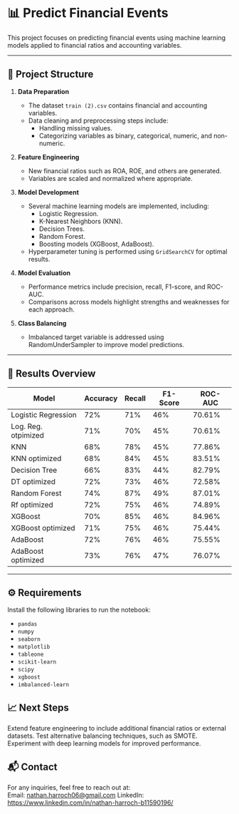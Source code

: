 # 📊 Predict Financial Events

This project focuses on predicting financial events using machine learning models applied to financial ratios and accounting variables.

---

## 📂 Project Structure  

1. **Data Preparation**  
   - The dataset `train (2).csv` contains financial and accounting variables.  
   - Data cleaning and preprocessing steps include:  
     - Handling missing values.  
     - Categorizing variables as binary, categorical, numeric, and non-numeric.  

2. **Feature Engineering**  
   - New financial ratios such as ROA, ROE, and others are generated.  
   - Variables are scaled and normalized where appropriate.  

3. **Model Development**  
   - Several machine learning models are implemented, including:  
     - Logistic Regression.  
     - K-Nearest Neighbors (KNN).  
     - Decision Trees.  
     - Random Forest.  
     - Boosting models (XGBoost, AdaBoost).  
   - Hyperparameter tuning is performed using `GridSearchCV` for optimal results.  

4. **Model Evaluation**  
   - Performance metrics include precision, recall, F1-score, and ROC-AUC.  
   - Comparisons across models highlight strengths and weaknesses for each approach.  

5. **Class Balancing**  
   - Imbalanced target variable is addressed using RandomUnderSampler to improve model predictions.  

---

## 🚀 Results Overview  

| Model              | Accuracy  | Recall | F1-Score | ROC-AUC |
|---------------------|-----------|--------|----------|---------|
| Logistic Regression |     72%   |   71%  |    46%   | 70.61%  |
| Log. Reg. otpimized |     71%   |   70%  |    45%   | 70.61%  |
| KNN                 |     68%   |   78%  |    45%   | 77.86%  |
| KNN optimized       |     68%   |   84%  |    45%   | 83.51%  |
| Decision Tree       |     66%   |   83%  |    44%   | 82.79%  |
| DT optimized        |     72%   |   73%  |    46%   | 72.58%  |
| Random Forest       |     74%   |   87%  |    49%   | 87.01%  |
| Rf optimized        |     72%   |   75%  |    46%   | 74.89%  |
| XGBoost             |     70%   |   85%  |    46%   | 84.96%  |
| XGBoost optimized   |     71%   |   75%  |    46%   | 75.44%  |
| AdaBoost            |     72%   |   76%  |    46%   | 75.55%  |
| AdaBoost optimized  |     73%   |   76%  |    47%   | 76.07%  |
 

---

## ⚙️ Requirements  

Install the following libraries to run the notebook:  
- `pandas`  
- `numpy`  
- `seaborn`  
- `matplotlib`  
- `tableone`  
- `scikit-learn`  
- `scipy`  
- `xgboost`  
- `imbalanced-learn`  


## 📈 Next Steps
Extend feature engineering to include additional financial ratios or external datasets.
Test alternative balancing techniques, such as SMOTE.
Experiment with deep learning models for improved performance.


## 📬 Contact
For any inquiries, feel free to reach out at:  
Email: nathan.harroch06@gmail.com
LinkedIn: https://www.linkedin.com/in/nathan-harroch-b11590196/

